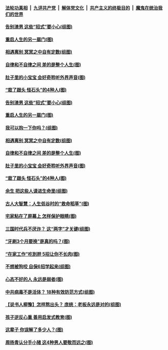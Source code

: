 

####  [法轮功真相](../../../../basic/blob/master/README.md?t=05040101) &nbsp;|&nbsp; [九评共产党](../../../../9ping.md/blob/master/README.md?t=05040101) &nbsp;|&nbsp; [解体党文化](../../../../jtdwh.md/blob/master/README.md?t=05040101)  &nbsp;|&nbsp; [共产主义的终极目的](../../../../gczydzjmd.md/blob/master/README.md?t=05040101) &nbsp;|&nbsp; [魔鬼在统治我们的世界](../../../../mgztzwmdsj.md/blob/master/README.md?t=05040101) 

#### [告别渣男 这些“招式”要小心(组图)](../pages/p8/930798.md?t=05040101) 

#### [重启人生的另一扇门(图)](../pages/p8/931472.md?t=05040101) 

#### [相遇离别 冥冥之中自有定数(组图)](../pages/p8/930565.md?t=05040101) 

#### [自律和不自律之间 差的是整个人生(图)](../pages/p8/931478.md?t=05040101) 

#### [肚子里的小宝宝 会好奇聆听外界声音(图)](../pages/p8/931819.md?t=05040101) 

#### [“栽了跟头 怪石头”的4种人(图)](../pages/p8/931187.md?t=05040101) 

#### [告别渣男 这些“招式”要小心(组图)](../pages/p8/930798.md?t=05040101) 

#### [重启人生的另一扇门(图)](../pages/p8/931472.md?t=05040101) 

#### [我可以抱一下你吗？(组图)](../pages/p8/931928.md?t=05040101) 

#### [相遇离别 冥冥之中自有定数(组图)](../pages/p8/930565.md?t=05040101) 

#### [自律和不自律之间 差的是整个人生(图)](../pages/p8/931478.md?t=05040101) 

#### [肚子里的小宝宝 会好奇聆听外界声音(图)](../pages/p8/931819.md?t=05040101) 

#### [“栽了跟头 怪石头”的4种人(图)](../pages/p8/931187.md?t=05040101) 

#### [余生 把这些人请进生命里(组图)](../pages/p8/931498.md?t=05040101) 

#### [古人大智慧：人生低谷时的“救命稻草”(图)](../pages/p8/931816.md?t=05040101) 

#### [宅家粘在了屏幕上 怎样保护眼睛(图)](../pages/p8/931835.md?t=05040101) 

#### [三国时代兵不厌诈？ 这“两字”才关键(组图)](../pages/p8/931572.md?t=05040101) 

#### [“牙刷3个月要换”是真的吗？(图)](../pages/p8/931585.md?t=05040101) 

#### [“在家工作”吃到胖 5招让你不长肉(图)](../pages/p8/931736.md?t=05040101) 

#### [不想被狗咬 自保6招学起来(组图)](../pages/p8/931088.md?t=05040101) 

#### [心态不好的人 永远是弱者(图)](../pages/p8/931482.md?t=05040101) 

#### [中共病毒不是活体？ 18种有效防范方式(组图)](../pages/p8/931463.md?t=05040101) 

#### [【说书人柳豫】怎样熬出头？ 庞统：老板永远是对的(组图)](../pages/p8/931568.md?t=05040101) 

#### [孩子逆反心重 善用启发式教育(图)](../pages/p8/931555.md?t=05040101) 

#### [这辈子 你误解了多少人？(图)](../pages/p8/930851.md?t=05040101) 

#### [周扬青认分手小猪 这4种男人要敬而远之(图)](../pages/p8/931447.md?t=05040101) 

